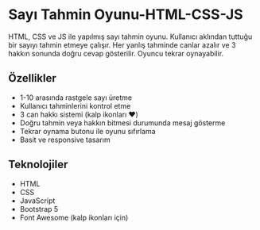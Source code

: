 # Sayı Tahmin Oyunu-HTML-CSS-JS
HTML, CSS ve JS ile yapılmış sayı tahmin oyunu.
Kullanıcı aklından tuttuğu bir sayıyı tahmin etmeye çalışır. Her yanlış tahminde canlar azalır ve 3 hakkın sonunda doğru cevap gösterilir. Oyuncu tekrar oynayabilir.  

## Özellikler
- 1-10 arasında rastgele sayı üretme
- Kullanıcı tahminlerini kontrol etme
- 3 can hakkı sistemi (kalp ikonları ❤️)
- Doğru tahmin veya hakkın bitmesi durumunda mesaj gösterme
- Tekrar oynama butonu ile oyunu sıfırlama
- Basit ve responsive tasarım

## Teknolojiler
- HTML
- CSS
- JavaScript
- Bootstrap 5
- Font Awesome (kalp ikonları için)
